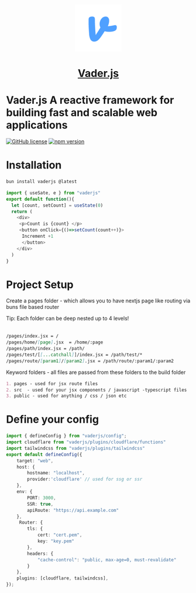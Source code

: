 <p align="center">
  <a href="https://vader-js.pages.dev">
    <picture>
      <source media="(prefers-color-scheme: dark)" srcset="/icon.jpeg">
      <img src="https://github.com/Postr-Inc/Vader.js/blob/main/logo.png" height="128">
    </picture>
    <h1 align="center">Vader.js</h1>
  </a>
</p>

# Vader.js A reactive framework for building fast and scalable web applications

[![GitHub license](https://img.shields.io/badge/license-MIT-blue.svg)](https://github.com/Postr-Inc/Vader.js/blob/main/LICENSE) [![npm version](https://img.shields.io/npm/v/vaderjs.svg?style=flat)](https://www.npmjs.com/package/vaderjs)


# Installation

```js
bun install vaderjs @latest
```

```ts
import { useSate, e } from "vaderjs"
export default function(){
  let [count, setCount] = useState(0)
  return (
    <div>
     <p>Count is {count} </p>
     <button onClick={()=>setCount(count++)}>
      Increment +1
      </button>
    </div>
  )
}
```

# Project Setup 
Create a pages folder - which allows you to have nextjs page like routing via buns file based router

Tip: Each folder can be deep nested up to 4 levels!

```md

/pages/index.jsx = /
/pages/home/[page].jsx  = /home/:page
/pages/path/index.jsx = /path/
/pages/test/[[...catchall]]/index.jsx = /path/test/*
/pages/route/[param1]/[param2].jsx = /path/route/:param1/:param2

```
Keyword folders - all files are passed from these folders to the build folder

```md
1. pages - used for jsx route files
2. src  - used for your jsx components / javascript -typescript files
3. public - used for anything / css / json etc
```


# Define your config

```ts
import { defineConfig } from "vaderjs/config"; 
import cloudflare from "vaderjs/plugins/cloudflare/functions"
import tailwindcss from "vaderjs/plugins/tailwindcss"
export default defineConfig({
    target: "web",
    host: {
        hostname: "localhost",
        provider:'cloudflare' // used for ssg or ssr
    }, 
    env: {
        PORT: 3000,
        SSR: true,
        apiRoute: "https://api.example.com"
    }, 
     Router: {
        tls: {
            cert: "cert.pem",
            key: "key.pem"
        },
        headers: {
            "cache-control": "public, max-age=0, must-revalidate"
        }
    },
    plugins: [cloudflare, tailwindcss],
});

```
